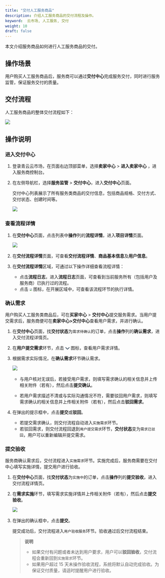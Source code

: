 ```yaml
---
title: "交付人工服务商品"
description: 介绍人工服务商品的交付流程及操作。
keyword:  云市场, 人工服务, 交付
weight: 10
draft: false
---
```


本文介绍服务商品如何进行人工服务商品的交付。

## 操作场景

用户购买人工服务商品后，服务商可以通过**交付中心**完成服务交付，同时进行服务监管，保证服务交付的质量。

## 交付流程

人工服务商品的整体交付流程如下：

![](/appcenter/market/_images/delivery_process.svg)

## 操作说明

### 进入交付中心

1. 登录青云云市场，在页面右边顶部菜单，选择**卖家中心** > **进入卖家中心** ，进入服务商控制台。

2. 在左侧导航栏，选择**服务监管** > **交付中心**，进入**交付中心**页面。

   交付中心列表展示了所有服务类商品的交付信息，包括商品规格、交付方式、交付状态、创建时间等。

   ![](/appcenter/market/_images/delivery_center_list.png)

### 查看流程详情

1. 在**交付中心**页面，点击列表中**操作**列的**流程详情**，进入**项目详情**页面。

   ![](/appcenter/market/_images/service_project_detail.png)

2. 在**交付流程详情**页面，可查看**交付流程详情**、**商品基本信息**及**用户信息**。

3. 在**交付流程详情**区域，可通过以下操作详细查看流程详情：
   - 点击**流程日志**，进入**流程日志**页面，可查看到当前服务所有（包括用户及服务商）已执行过的流程。
   - 点击 <img src="/appcenter/market/_images/chevron_down.png" style="zoom:50%;" /> 图标，在开展区域中，可查看该流程环节的执行详情。

### 确认需求

用户购买人工服务类商品后，可在**买家中心** > **交付中心**提交服务需求。当用户提交需求后，服务商便可在**卖家中心>交付中心**查看用户需求，并进行确认。

1. 在**交付中心**页面，找**交付状态**为`需求待确认`的订单，点击**操作**列的**确认需求**，进入交付流程详情页。

2. 在**用户提交需求**环节，点击 <img src="../../_images/chevron_down.png" style="zoom:50%;" /> 图标，查看用户需求详情。

3. 根据需求实际情况，在**确认需求**环节确认需求。

   ![](/appcenter/market/_images/confirm_requirment.png)

   - 与用户核对无误后，若接受用户需求，则填写需求确认的相关信息并上传相关附件（若有），然后点击**提交确认**。

   - 若用户需求描述不清或与实际沟通情况不符，需要驳回用户需求，则填写需求确认的相关信息并上传相关附件（若有），然后点击**驳回需求**。

4. 在弹出的提示框中，点击**提交**或**驳回**。

   - 若提交需求确认，则交付流程自动进入`实施需求`环节。
   - 若驳回需求，则交付流程回退到`用户提交需求`环节，**交付状态**变为`需求已驳回`，用户可以重新编辑并提交需求。

### 提交验收

服务商确认需求后，交付流程进入`实施需求`环节。实施完成后，服务商需要在交付中心填写实施详情，提交用户进行验收。

1. 在**交付中心**页面，找**交付状态**为`实施中`的订单，点击**操作**列的**提交验收**，进入交付流程详情页。

2. 在**需求实施**环节，填写需求实施详情并上传相关附件（若有），然后点击**提交验收**。

   ![](/appcenter/market/_images/commit_check.png)

4. 在弹出的确认框中，点击**提交**。

   提交成功后，交付流程进入`用户验收服务`环节。验收通过后交付流程结束。

   > **说明**
   >
   > - 如果交付有问题或者未达到用户要求，用户可以**驳回验收**，交付流程会重新回到`实施需求`环节。
   > - 如果用户超过 15 天未操作验收流程，系统将默认自动完成验收。为保证交付质量，请适时提醒用户进行验收。

